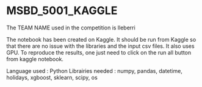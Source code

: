# MSBD_5001_KAGGLE
The TEAM NAME used in the competition is lleberri

The notebook has been created on Kaggle. It should be run from Kaggle so that there are no issue with the libraries and the input csv files.
It also uses GPU. To reproduce the results, one just need to click on the run all button from kaggle notebook.

Language used : Python
Librairies needed : numpy, pandas, datetime, holidays, xgboost, sklearn, scipy, os

